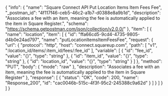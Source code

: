 {
  "info": {
    "name": "Square Connect API Put Location Items Item Fees Fee",
    "_postman_id": "4f117f46-ceb5-46c2-a1b7-d0388e8a9b1d",
    "description": "Associates a fee with an item, meaning the fee is automatically applied to the item in Square Register.",
    "schema": "https://schema.getpostman.com/json/collection/v2.0.0/"
  },
  "item": [
    {
      "name": "location",
      "item": [
        {
          "id": "ffa66cd5-9cd4-4735-9805-d4b0e24ad797",
          "name": "putLocationItemsItemFeesFee",
          "request": {
            "url": {
              "protocol": "http",
              "host": "connect.squareup.com",
              "path": [
                "v1",
                ":location_id/items/:item_id/fees/:fee_id"
              ],
              "variable": [
                {
                  "id": "fee_id",
                  "value": "{}",
                  "type": "string"
                },
                {
                  "id": "item_id",
                  "value": "{}",
                  "type": "string"
                },
                {
                  "id": "location_id",
                  "value": "{}",
                  "type": "string"
                }
              ]
            },
            "method": "PUT",
            "body": {
              "mode": "raw"
            },
            "description": "Associates a fee with an item, meaning the fee is automatically applied to the item in Square Register"
          },
          "response": [
            {
              "status": "OK",
              "code": 200,
              "name": "Response_200",
              "id": "cac0046b-515c-4f3f-95c2-245388c9a62d"
            }
          ]
        }
      ]
    }
  ]
}
